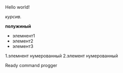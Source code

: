 Hello world!

*курсив.*

**полужиный**

* элемнент1
* элемент2
* элемент3

1.элемнент нумерованный
2.элемент нумерованный

Ready command progger
